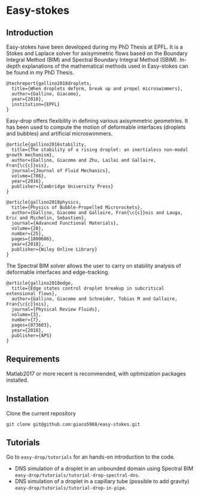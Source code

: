 # Easy-stokes

## Introduction

Easy-stokes have been developed during my PhD Thesis at EPFL. It is a Stokes and Laplace solver for axisymmetric flows based on the Boundary Integral Method (BIM) and Spectral Boundary Integral Method (SBIM). In-depth explanations of the mathematical methods used in Easy-stokes can be found in my PhD Thesis.

```
@techreport{gallino2018droplets,
  title={When droplets deform, break up and propel microswimmers},
  author={Gallino, Giacomo},
  year={2018},
  institution={EPFL}
}
```
Easy-drop offers flexibility in defining various axisymmetric geometries. It has been used to compute the motion of deformable interfaces (droplets and bubbles) and artificial microswimmers.

```
@article{gallino2016stability,
  title={The stability of a rising droplet: an inertialess non-modal growth mechanism},
  author={Gallino, Giacomo and Zhu, Lailai and Gallaire, Fran{\c{c}}ois},
  journal={Journal of Fluid Mechanics},
  volume={786},
  year={2016},
  publisher={Cambridge University Press}
}

@article{gallino2018physics,
  title={Physics of Bubble-Propelled Microrockets},
  author={Gallino, Giacomo and Gallaire, Fran{\c{c}}ois and Lauga, Eric and Michelin, Sebastien},
  journal={Advanced Functional Materials},
  volume={28},
  number={25},
  pages={1800686},
  year={2018},
  publisher={Wiley Online Library}
}
```
The Spectral BIM solver allows the user to carry on stability analysis of deformable interfaces and edge-tracking.

```
@article{gallino2018edge,
  title={Edge states control droplet breakup in subcritical extensional flows},
  author={Gallino, Giacomo and Schneider, Tobias M and Gallaire, Fran{\c{c}}ois},
  journal={Physical Review Fluids},
  volume={3},
  number={7},
  pages={073603},
  year={2018},
  publisher={APS}
}
```

## Requirements

Matlab2017 or more recent is recommended, with optimization packages installed.

## Installation

Clone the current repository

```
git clone git@github.com:giaco5988/easy-stokes.git
```

## Tutorials

Go to `easy-drop/tutorials` for an hands-on introduction to the code.

* DNS simulation of a droplet in an unbounded domain using Spectral BIM `easy-drop/tutorials/tutorial-drop-spectral-dns`.
* DNS simulation of a droplet in a capillary tube (possible to add gravity) `easy-drop/tutorials/tutorial-drop-in-pipe`.
